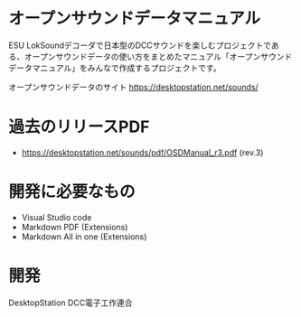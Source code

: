 # オープンサウンドデータマニュアル

ESU LokSoundデコーダで日本型のDCCサウンドを楽しむプロジェクトである、オープンサウンドデータの使い方をまとめたマニュアル「オープンサウンドデータマニュアル」をみんなで作成するプロジェクトです。

オープンサウンドデータのサイト
https://desktopstation.net/sounds/

# 過去のリリースPDF

- https://desktopstation.net/sounds/pdf/OSDManual_r3.pdf (rev.3)

# 開発に必要なもの

- Visual Studio code
- Markdown PDF (Extensions)
- Markdown All in one (Extensions)

# 開発

DesktopStation
DCC電子工作連合
